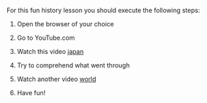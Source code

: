 For this fun history lesson you should execute the following steps:

1. Open the browser of your choice

2. Go to YouTube.com

3. Watch this video [japan](japan/japan.md)

4. Try to comprehend what went through

5. Watch another video [world](world/world.md)

6. Have fun! 
